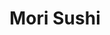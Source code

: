 ---
layout: place
title: "Mori Sushi"
permalink: /illinois/lake-in-the-hills/mori-sushi.html
stateAbbr: IL
stateName: Illinois
cityName: Lake in the Hills
seo:
  name: "Mori Sushi"
  type: Restaurant
  links: https://morisushirestaurant.com/
description: "Casual sushi spot with traditional & creative entrees, including mori rolls & black rice. Looking for sushi in Lake in the Hills, Illinois? Check out Mori Su..."
place_id: ChIJLVOHHnoSD4gRg7_C6eEwTuM
photos:
  - name: >-
      places/ChIJLVOHHnoSD4gRg7_C6eEwTuM/photos/AeeoHcLZB3PObrTuy3QLZBv-2nk1k-xSoP9CNv_JgcIssNfCcR7xAPqOy_LsT_0eSXtVcTduDwzDAsEHXFfRFkSjuouKRhYUgmpy1G7phzijNgYbvzITopR7dVVRgSHumkYFblvpGzULk8dccPonuTBxpHanJbRb6Ap-STrtHcPxgJLYwMkHqrc7TlJE0nlqFQ4rEWukmQ8REqB7PK18iCmlQTah8IMf5v8043jqXga-r40jlWJMVhSrzQPyaJAbtaxi37YKaBfJOLTsmSc5W7BiAWbOG9gELh4nPyFEtuYeKdhonA
    widthPx: 550
    heightPx: 310
    authorAttributions:
      - displayName: Mori Sushi
        uri: https://maps.google.com/maps/contrib/106699933816709213946
        photoUri: >-
          https://lh3.googleusercontent.com/a-/ALV-UjWB5jdnuUyXX2GUHnmO_RqqqqY_hbZAV70885U4mfZdvvN5ZCzc=s100-p-k-no-mo
    flagContentUri: >-
      https://www.google.com/local/imagery/report/?cb_client=maps_api_places.places_api&image_key=!1e10!2sAF1QipPhPlF5Pg8yjjIZMigSn4hnLcHqhNwlN8dgJgDi&hl=en-US
    googleMapsUri: >-
      https://www.google.com/maps/place//data=!3m4!1e2!3m2!1sAF1QipPhPlF5Pg8yjjIZMigSn4hnLcHqhNwlN8dgJgDi!2e10!4m2!3m1!1s0x880f127a1e87532d:0xe34e30e1e9c2bf83
  - name: >-
      places/ChIJLVOHHnoSD4gRg7_C6eEwTuM/photos/AeeoHcKcPXCJrmIoc74-jO3Kn6biIdrJmJOQnZqsu1T165cOjZv9jqSvNpIhyv0NyRGR6zZnElKNiKwIHObrBFa0pxAjaEecNOn3uR8CqdlFzQUKbhSx36DAl8zwzG90-WRo3Hl0yM7KkcVkWoceQDY1w-ovYNg3-LNjVGONJtQeTc41uVG890QifQm09LLJ2GtT3xFPbnZRF7dfM_jWt-XAGxGJ0s_g7gUixwA_QUs6jweelvdIsKpm0gt6lQQuevANLYRYl3X5pv1NEtAGRvCafQ_w5t7sBKgtQgaZxuvDF_srMw
    widthPx: 1600
    heightPx: 900
    authorAttributions:
      - displayName: Mori Sushi
        uri: https://maps.google.com/maps/contrib/106699933816709213946
        photoUri: >-
          https://lh3.googleusercontent.com/a-/ALV-UjWB5jdnuUyXX2GUHnmO_RqqqqY_hbZAV70885U4mfZdvvN5ZCzc=s100-p-k-no-mo
    flagContentUri: >-
      https://www.google.com/local/imagery/report/?cb_client=maps_api_places.places_api&image_key=!1e10!2sAF1QipOaYnw_-JGn1VdFAyqCrSW1qL6LWA9iY0MoYO1o&hl=en-US
    googleMapsUri: >-
      https://www.google.com/maps/place//data=!3m4!1e2!3m2!1sAF1QipOaYnw_-JGn1VdFAyqCrSW1qL6LWA9iY0MoYO1o!2e10!4m2!3m1!1s0x880f127a1e87532d:0xe34e30e1e9c2bf83
  - name: >-
      places/ChIJLVOHHnoSD4gRg7_C6eEwTuM/photos/AeeoHcLGwZLTSi8b88Qn1LJvtYyTSbEEnp6Vng22RKjtQZqDfg1yyRGTVNx7UhiikLX2jYiw4o0EhXqsxLV7mnjSHuEWxu554A1OlXjjyj8wdc3fpf4XXE71AJWTomJLO0GjEUq65dHksc27oM2Xkf63MYEl3GVkzQZLfqvTflX6f1bCEJqzr1HtfxaT8qVGhDAPTUAzQNxTuPYWfy4C6lh2WBZrH9dknJYQbFzwqhv2iSg4ENRY-WnnfFxsFToOUDZigyYl88VovhgPNoBPuaVZMkWYJa_JumFmnJHcuWn8s8dfuhCL5dou52MF4U_UvWySkS2K-tVZNxv8VzTjFFI0sm4JQEU7RmRKIuCQU8M_l1pHex7TdajzGWXp331dJFXe-Gajv0Q31nkhHq3b5BtDHCnEmo_x47nhhAfsI9qF0udrAj3j
    widthPx: 4032
    heightPx: 3024
    authorAttributions:
      - displayName: Jules S. Ro (Jules)
        uri: https://maps.google.com/maps/contrib/100069694868039395747
        photoUri: >-
          https://lh3.googleusercontent.com/a-/ALV-UjVlkCRgo5omLkKmVobiSTBK7YImaeMuMk7XlBzV5t7P7JwsWVYJMQ=s100-p-k-no-mo
    flagContentUri: >-
      https://www.google.com/local/imagery/report/?cb_client=maps_api_places.places_api&image_key=!1e10!2sCIHM0ogKEICAgIDr87vT1wE&hl=en-US
    googleMapsUri: >-
      https://www.google.com/maps/place//data=!3m4!1e2!3m2!1sCIHM0ogKEICAgIDr87vT1wE!2e10!4m2!3m1!1s0x880f127a1e87532d:0xe34e30e1e9c2bf83
  - name: >-
      places/ChIJLVOHHnoSD4gRg7_C6eEwTuM/photos/AeeoHcKZzfylO2boeXMWb1LPnOuZw5LDWQiipdK4NTY5uxXjvrG1r4HBRjwifpnOUZ-H8iKLsxuwS0u3KDwbAalcNLjgsj4KFPUL-knIsnPCcu5-hdIssimNuw_uIzdrV16AjDPa0nig9HLd1pDSTNkoFZEyybRLiAiOJt-XPSkBecqR-_F1gaPfQvv8Tj7--HvbJZiT1aIhSDA0ar4awbW3AWl_CkQmmFAmtkkJyRmHxT2dHzP-Tqgs3x98cKdv0PchfiSdIJc1hgBp6hQ37OdOogc96FFAxu6qd3bzU2pWZGbjnw
    widthPx: 3264
    heightPx: 2450
    authorAttributions:
      - displayName: Mori Sushi
        uri: https://maps.google.com/maps/contrib/106699933816709213946
        photoUri: >-
          https://lh3.googleusercontent.com/a-/ALV-UjWB5jdnuUyXX2GUHnmO_RqqqqY_hbZAV70885U4mfZdvvN5ZCzc=s100-p-k-no-mo
    flagContentUri: >-
      https://www.google.com/local/imagery/report/?cb_client=maps_api_places.places_api&image_key=!1e10!2sAF1QipOAEJC5n86pbMUCUYzrJyb_CwNAQ_SlMgdBUNZN&hl=en-US
    googleMapsUri: >-
      https://www.google.com/maps/place//data=!3m4!1e2!3m2!1sAF1QipOAEJC5n86pbMUCUYzrJyb_CwNAQ_SlMgdBUNZN!2e10!4m2!3m1!1s0x880f127a1e87532d:0xe34e30e1e9c2bf83
  - name: >-
      places/ChIJLVOHHnoSD4gRg7_C6eEwTuM/photos/AeeoHcJrmAJdyQLk3tz8JCFN-022mqfp9gWA1D4hwnHblnAmU1hfvf1lt62GnD-xKZlj4tNHxXKQbbxMGPlu3PRnbCR_cA4JQlEAEKp3jLnM-LJGgqJc0Frks6joWPawJ6oTrvW66d5eWccfPajuNDOdWZy7fp1uiti_Yq7Su5QQy0qGn8I09AL9Aq-pOstc84jDc0chrXqoqh3dEjlna71nBRfOGmAcNE9KY97hn3ZT_eR5l8VotxKVHbzdHhEDzXEZtFZetKgFTjFxFnw2_heDTsOp7fNUux70ErdlveZLRGqWMFv2qAdbmBPKqBMAi-bMnd4AyXsGZ4gQWhOWLLy8TrovhE5sIPAgaN5RRDH0d8lPP5DzqMfq89olvU0dO9GAJviQp41_WuG9obdmB05mlT8lBqd2AMdgcHPllIpCrPyKvwL7
    widthPx: 3000
    heightPx: 4000
    authorAttributions:
      - displayName: Patrick Page
        uri: https://maps.google.com/maps/contrib/103465965798553753185
        photoUri: >-
          https://lh3.googleusercontent.com/a/ACg8ocLO2iS9cWKDIo9rNHm3d9AymI4xnRpw6Dri0Zo1NlFJl9xdJQ=s100-p-k-no-mo
    flagContentUri: >-
      https://www.google.com/local/imagery/report/?cb_client=maps_api_places.places_api&image_key=!1e10!2sCIHM0ogKEICAgICnxJWqqQE&hl=en-US
    googleMapsUri: >-
      https://www.google.com/maps/place//data=!3m4!1e2!3m2!1sCIHM0ogKEICAgICnxJWqqQE!2e10!4m2!3m1!1s0x880f127a1e87532d:0xe34e30e1e9c2bf83
  - name: >-
      places/ChIJLVOHHnoSD4gRg7_C6eEwTuM/photos/AeeoHcLd0FkDA8KCluNIcDWATH_xLhnoBLsXZqxRpyCfm3RS0r28RRMZqlKqHQ24MdQMr7wSJFpX81gbqcJnww7KfwUG87qUvn2A9SG_XtGeRD15FgoFQ5s7Wy_f9R0PG71WFRYUawBrA5s_5YZ3KdQ_V0rBT_QZRcWGvBRiNJgD-VNB3jn6GCAZBpjsQrNwl1_nUC1_H_CKg9lyHsTba0KWZ2apm7QNBZc17lDlr6kWyUgiY20Ffpij_TgFVQYEWlyR8NWG6kB8NMGfe-x-0bJLBLxAqq2BtFGNwyjrH4noh7EoOQ
    widthPx: 1600
    heightPx: 900
    authorAttributions:
      - displayName: Mori Sushi
        uri: https://maps.google.com/maps/contrib/106699933816709213946
        photoUri: >-
          https://lh3.googleusercontent.com/a-/ALV-UjWB5jdnuUyXX2GUHnmO_RqqqqY_hbZAV70885U4mfZdvvN5ZCzc=s100-p-k-no-mo
    flagContentUri: >-
      https://www.google.com/local/imagery/report/?cb_client=maps_api_places.places_api&image_key=!1e10!2sAF1QipMy1MzfEyv1bdCWX6wAcZITMqglbaPtna6qdHw1&hl=en-US
    googleMapsUri: >-
      https://www.google.com/maps/place//data=!3m4!1e2!3m2!1sAF1QipMy1MzfEyv1bdCWX6wAcZITMqglbaPtna6qdHw1!2e10!4m2!3m1!1s0x880f127a1e87532d:0xe34e30e1e9c2bf83
  - name: >-
      places/ChIJLVOHHnoSD4gRg7_C6eEwTuM/photos/AeeoHcJgR70zvQxhPvQY5Tz-z4IqJ9R0R2z6NqZAyK6ioOjMRfu0Vu_zXqVhnVQSkaZCMboGhQDf3w3qo5z3vylKPyDR8t2QMvH0J9ATk2dcIRaFcqOg9oFsbHbQP_2XjbgOhOkFpLrFFAYjYmjN5fDmMNOggRgS3coSUTa4MQCeWLcZ1wyj6CO2xr5LizAQrKvthYINXpqMqiMoI8xjA-Kqvq_bEbV1S9azD6tSDzS89goSAzkPza45UkI24fVfGCC7DFT4ps4DSICOyuKfWMc3cPfo6GwNTo8DYTu6mrCR6TzTu2ZBPLpHlym5V8mawIJGEUgC04BTJRI8ofJbWGNQ7abTGu0Mv04dXzqx3pKN3tZSkPBRPCU3b2kTmL52PT4Fzczj6SeGjUDly-Qk1ugii05gfpwQscaDfZky89a4_IfSBoDx
    widthPx: 3024
    heightPx: 4032
    authorAttributions:
      - displayName: Jules S. Ro (Jules)
        uri: https://maps.google.com/maps/contrib/100069694868039395747
        photoUri: >-
          https://lh3.googleusercontent.com/a-/ALV-UjVlkCRgo5omLkKmVobiSTBK7YImaeMuMk7XlBzV5t7P7JwsWVYJMQ=s100-p-k-no-mo
    flagContentUri: >-
      https://www.google.com/local/imagery/report/?cb_client=maps_api_places.places_api&image_key=!1e10!2sCIHM0ogKEICAgIDr8_vysgE&hl=en-US
    googleMapsUri: >-
      https://www.google.com/maps/place//data=!3m4!1e2!3m2!1sCIHM0ogKEICAgIDr8_vysgE!2e10!4m2!3m1!1s0x880f127a1e87532d:0xe34e30e1e9c2bf83
  - name: >-
      places/ChIJLVOHHnoSD4gRg7_C6eEwTuM/photos/AeeoHcKDUGmwohGSUEKyYEQGRXvnVMCZ3--fFjmKvsBdfPNUNexyCO8L0lt8i8ZmMmDFcTmcprP35PfmnfCVlZa-pcBsAorkrb83UhIGgG9ZDIJ-8Dk3YfXqD6sDBZBcYK52i_9S2Gw1O27Rtyh6oTIGxorbjPc-0LNJ_tyR_vje6djdEn3j3sIMpCjfXdjkMXTuCy1L_GBNxfP5Q2_Crgl_TCxe1BGUtVO2m3NqNrCGKl93LAAvzQ5YK9WmCgsmXNnOZnTQa5xNwW8IOiSgPUGZIe947Og2HqD2HrQxYepa8PooEA
    widthPx: 2703
    heightPx: 2703
    authorAttributions:
      - displayName: Mori Sushi
        uri: https://maps.google.com/maps/contrib/106699933816709213946
        photoUri: >-
          https://lh3.googleusercontent.com/a-/ALV-UjWB5jdnuUyXX2GUHnmO_RqqqqY_hbZAV70885U4mfZdvvN5ZCzc=s100-p-k-no-mo
    flagContentUri: >-
      https://www.google.com/local/imagery/report/?cb_client=maps_api_places.places_api&image_key=!1e10!2sAF1QipNlzXmMd62jWO9uGdGrlmn3rEFwYlNeVEW0skKd&hl=en-US
    googleMapsUri: >-
      https://www.google.com/maps/place//data=!3m4!1e2!3m2!1sAF1QipNlzXmMd62jWO9uGdGrlmn3rEFwYlNeVEW0skKd!2e10!4m2!3m1!1s0x880f127a1e87532d:0xe34e30e1e9c2bf83
  - name: >-
      places/ChIJLVOHHnoSD4gRg7_C6eEwTuM/photos/AeeoHcLfhLtwHiSR57pyhXaO5vW5DWU0LXXltUQU8ox9Cae6UeiviVJ2liXkWDh_ONOAZ23faP-UVOH8w3J1zEuhHg9jEKiDCm8Gz2VbLiqqU7jMYZUpDc1rAjfsvG6PiJsfNrPC3-Q_gUAtNJCteMR5hYueFHNZog6avU_6nbHYgdHJeVUHNlv7oGDk8DhJbXgeLxwpvl_TTfAge2rY5LFIGhzqgEI12paipjgfSk2TWyQFLo1UqAutk8_sTFegpGE1MNnhrhpW0elFNag570_FGtspDZPzEDso5Bb6EayEFuOL3A
    widthPx: 2178
    heightPx: 2178
    authorAttributions:
      - displayName: Mori Sushi
        uri: https://maps.google.com/maps/contrib/106699933816709213946
        photoUri: >-
          https://lh3.googleusercontent.com/a-/ALV-UjWB5jdnuUyXX2GUHnmO_RqqqqY_hbZAV70885U4mfZdvvN5ZCzc=s100-p-k-no-mo
    flagContentUri: >-
      https://www.google.com/local/imagery/report/?cb_client=maps_api_places.places_api&image_key=!1e10!2sAF1QipOCnHEo6JR2jDzy2yK0MqMpogjic3mlq7vvCMGC&hl=en-US
    googleMapsUri: >-
      https://www.google.com/maps/place//data=!3m4!1e2!3m2!1sAF1QipOCnHEo6JR2jDzy2yK0MqMpogjic3mlq7vvCMGC!2e10!4m2!3m1!1s0x880f127a1e87532d:0xe34e30e1e9c2bf83
  - name: >-
      places/ChIJLVOHHnoSD4gRg7_C6eEwTuM/photos/AeeoHcK2k4c8pvOhbj-S-g8hrpRxOyVvni7nA2JkEVDwwJUKzpsmHbmXRoP9K-u9x1dLHJzwMI8OBoNId8NF2H5BU15NnZD7F-KB42jGVAKDcxUkVJIzcehVpDDmaeFQjTWU1nXa74NZCGIWbGuUnznYNyOhv5c9vK9YYCG41vR0-a9D6gN2HasEcQWTyfDtLI_wr8D7XjNP26wWuKxtAuNgOywEsx9TwqzptufpMYPGcQJIy6NUcN9OxqNdk8Ztta4frbf5jTvnM5GvaWzmj9JTZ6jfvuHNr2VP8vetTjFhtGqJaQ
    widthPx: 2448
    heightPx: 2561
    authorAttributions:
      - displayName: Mori Sushi
        uri: https://maps.google.com/maps/contrib/106699933816709213946
        photoUri: >-
          https://lh3.googleusercontent.com/a-/ALV-UjWB5jdnuUyXX2GUHnmO_RqqqqY_hbZAV70885U4mfZdvvN5ZCzc=s100-p-k-no-mo
    flagContentUri: >-
      https://www.google.com/local/imagery/report/?cb_client=maps_api_places.places_api&image_key=!1e10!2sAF1QipPgZ6pIXW1KbJLWrp8aviwbJyMVaQx9gz93O2Cm&hl=en-US
    googleMapsUri: >-
      https://www.google.com/maps/place//data=!3m4!1e2!3m2!1sAF1QipPgZ6pIXW1KbJLWrp8aviwbJyMVaQx9gz93O2Cm!2e10!4m2!3m1!1s0x880f127a1e87532d:0xe34e30e1e9c2bf83
address: 2124 W Algonquin Rd, Lake in the Hills, IL 60156, USA
street: 2124 W Algonquin Rd
city: Lake in the Hills
state: IL
zip: '60156'
country: USA
neighborhood: null
latitude: '42.176174'
longitude: '-88.327412'
accessibility_options:
  wheelchairAccessibleParking: true
  wheelchairAccessibleEntrance: true
  wheelchairAccessibleRestroom: true
  wheelchairAccessibleSeating: true
business_status: OPERATIONAL
name: Mori Sushi
google_maps_links:
  directionsUri: >-
    https://www.google.com/maps/dir//''/data=!4m7!4m6!1m1!4e2!1m2!1m1!1s0x880f127a1e87532d:0xe34e30e1e9c2bf83!3e0
  placeUri: https://maps.google.com/?cid=16379082641640701827
  writeAReviewUri: >-
    https://www.google.com/maps/place//data=!4m3!3m2!1s0x880f127a1e87532d:0xe34e30e1e9c2bf83!12e1
  reviewsUri: >-
    https://www.google.com/maps/place//data=!4m4!3m3!1s0x880f127a1e87532d:0xe34e30e1e9c2bf83!9m1!1b1
  photosUri: >-
    https://www.google.com/maps/place//data=!4m3!3m2!1s0x880f127a1e87532d:0xe34e30e1e9c2bf83!10e5
primary_type: Sushi Restaurant
opening_hours:
  regular: null
  current: null
secondary_opening_hours:
  regular:
    weekdayDescriptions: null
    type: null
  current:
    weekdayDescriptions: null
    type: null
phone: (847) 854-4909
price_level: PRICE_LEVEL_MODERATE
price_range: null
rating: '4.4'
rating_count: 255
website: https://morisushirestaurant.com/
reviews:
  - name: >-
      places/ChIJLVOHHnoSD4gRg7_C6eEwTuM/reviews/ChdDSUhNMG9nS0VJQ0FnSUNYNF83azFnRRAB
    relativePublishTimeDescription: 5 months ago
    rating: 5
    text:
      text: >-
        The sushi was great! Cute restaurant with great atmosphere and friendly
        service. Would definitely come here again. Also the garlic parmesan
        edamame was *chefs kiss*
      languageCode: en
    originalText:
      text: >-
        The sushi was great! Cute restaurant with great atmosphere and friendly
        service. Would definitely come here again. Also the garlic parmesan
        edamame was *chefs kiss*
      languageCode: en
    authorAttribution:
      displayName: Adeline Robinson Bihlmaier
      uri: https://www.google.com/maps/contrib/100858686758543254805/reviews
      photoUri: >-
        https://lh3.googleusercontent.com/a-/ALV-UjXBG57BKnJsR3YiCr6eooM4oiJN3YMdlsNvwVfRT_63D39ziopdTQ=s128-c0x00000000-cc-rp-mo-ba4
    publishTime: '2024-10-20T03:35:16.931146Z'
    flagContentUri: >-
      https://www.google.com/local/review/rap/report?postId=ChdDSUhNMG9nS0VJQ0FnSUNYNF83azFnRRAB&d=17924085&t=1
    googleMapsUri: >-
      https://www.google.com/maps/reviews/data=!4m6!14m5!1m4!2m3!1sChdDSUhNMG9nS0VJQ0FnSUNYNF83azFnRRAB!2m1!1s0x880f127a1e87532d:0xe34e30e1e9c2bf83
  - name: >-
      places/ChIJLVOHHnoSD4gRg7_C6eEwTuM/reviews/ChdDSUhNMG9nS0VJQ0FnSURQaXEyUDBnRRAB
    relativePublishTimeDescription: 4 months ago
    rating: 1
    text:
      text: >-
        How completely unprofessional and genuinely insane that we made
        reservations to eat here tonight for my wife's birthday. Only to have a
        poorly drawn sign saying you decided to close down for your daughters
        birthday? Why did you take reservations? Did you consider anyone else's
        special days? Clearly not, because you would have notified your
        customers, you didn't though. What a joke.
      languageCode: en
    originalText:
      text: >-
        How completely unprofessional and genuinely insane that we made
        reservations to eat here tonight for my wife's birthday. Only to have a
        poorly drawn sign saying you decided to close down for your daughters
        birthday? Why did you take reservations? Did you consider anyone else's
        special days? Clearly not, because you would have notified your
        customers, you didn't though. What a joke.
      languageCode: en
    authorAttribution:
      displayName: Douglas Kasza
      uri: https://www.google.com/maps/contrib/108446657023158653479/reviews
      photoUri: >-
        https://lh3.googleusercontent.com/a-/ALV-UjWh75iL_24KDCLM99h1-N_uzlXKSXCwteoR096jfdK6QX4AGp9s=s128-c0x00000000-cc-rp-mo
    publishTime: '2024-11-30T23:45:01.738582Z'
    flagContentUri: >-
      https://www.google.com/local/review/rap/report?postId=ChdDSUhNMG9nS0VJQ0FnSURQaXEyUDBnRRAB&d=17924085&t=1
    googleMapsUri: >-
      https://www.google.com/maps/reviews/data=!4m6!14m5!1m4!2m3!1sChdDSUhNMG9nS0VJQ0FnSURQaXEyUDBnRRAB!2m1!1s0x880f127a1e87532d:0xe34e30e1e9c2bf83
  - name: >-
      places/ChIJLVOHHnoSD4gRg7_C6eEwTuM/reviews/ChZDSUhNMG9nS0VJQ0FnSURVdmZLbFVREAE
    relativePublishTimeDescription: 3 weeks ago
    rating: 5
    text:
      text: >-
        Great food and everyone in our party kept saying "wow". We ordered all
        specially rolls and the chef really impressed us. Found our favorite
        sushi spot in the area.

        Edit: years later this is still our favorite sushi place in McHenry
        County.
      languageCode: en
    originalText:
      text: >-
        Great food and everyone in our party kept saying "wow". We ordered all
        specially rolls and the chef really impressed us. Found our favorite
        sushi spot in the area.

        Edit: years later this is still our favorite sushi place in McHenry
        County.
      languageCode: en
    authorAttribution:
      displayName: Dustin Krueger
      uri: https://www.google.com/maps/contrib/110604689130470032591/reviews
      photoUri: >-
        https://lh3.googleusercontent.com/a/ACg8ocJ_Xu1y7CLvmxBCQm7mN-xKxD7Ay9GmWgpTo8_fbuUl14WsZx0=s128-c0x00000000-cc-rp-mo-ba4
    publishTime: '2025-03-22T23:49:13.570395Z'
    flagContentUri: >-
      https://www.google.com/local/review/rap/report?postId=ChZDSUhNMG9nS0VJQ0FnSURVdmZLbFVREAE&d=17924085&t=1
    googleMapsUri: >-
      https://www.google.com/maps/reviews/data=!4m6!14m5!1m4!2m3!1sChZDSUhNMG9nS0VJQ0FnSURVdmZLbFVREAE!2m1!1s0x880f127a1e87532d:0xe34e30e1e9c2bf83
  - name: >-
      places/ChIJLVOHHnoSD4gRg7_C6eEwTuM/reviews/ChdDSUhNMG9nS0VJQ0FnSURQMl9ib3R3RRAB
    relativePublishTimeDescription: 4 months ago
    rating: 5
    text:
      text: >-
        One of the best sushi places around! 4.5 stars due to being pricey…
        Authentic sushi and creative rolls. Not your typical fast food sushi
        like the other places nearby. This place stands out with its delicious
        specialty rolls. Great preparation and presentation. Although this place
        can get pricey if you have a big appetite—- usually around $100 for two
        without drinks…
      languageCode: en
    originalText:
      text: >-
        One of the best sushi places around! 4.5 stars due to being pricey…
        Authentic sushi and creative rolls. Not your typical fast food sushi
        like the other places nearby. This place stands out with its delicious
        specialty rolls. Great preparation and presentation. Although this place
        can get pricey if you have a big appetite—- usually around $100 for two
        without drinks…
      languageCode: en
    authorAttribution:
      displayName: Amman Ahmad
      uri: https://www.google.com/maps/contrib/116111927418035324501/reviews
      photoUri: >-
        https://lh3.googleusercontent.com/a-/ALV-UjVAIoIfxWolDh7vzExn-4kofKv-0djnOYEKOAWb55IWXg2Q20Dr=s128-c0x00000000-cc-rp-mo
    publishTime: '2024-12-05T20:32:45.269509Z'
    flagContentUri: >-
      https://www.google.com/local/review/rap/report?postId=ChdDSUhNMG9nS0VJQ0FnSURQMl9ib3R3RRAB&d=17924085&t=1
    googleMapsUri: >-
      https://www.google.com/maps/reviews/data=!4m6!14m5!1m4!2m3!1sChdDSUhNMG9nS0VJQ0FnSURQMl9ib3R3RRAB!2m1!1s0x880f127a1e87532d:0xe34e30e1e9c2bf83
  - name: >-
      places/ChIJLVOHHnoSD4gRg7_C6eEwTuM/reviews/ChZDSUhNMG9nS0VJQ0FnSUR2OEw2UGJREAE
    relativePublishTimeDescription: 3 months ago
    rating: 5
    text:
      text: >-
        This is a local restaurant owned by locals, with family values, AND some
        of the freshest sushi in the area. We have been ordering from Mori for
        years and have never been disappointed by their commitment to their
        customers, their genuine wish to satisfy their customers, and the
        quality of their sushi.

        Order directly from their site if you want delivery! They attend to
        every customer and call you back, even if they couldn’t answer the phone
        when you called.

        Everything is delicious, but try their sashimi and sushi!
      languageCode: en
    originalText:
      text: >-
        This is a local restaurant owned by locals, with family values, AND some
        of the freshest sushi in the area. We have been ordering from Mori for
        years and have never been disappointed by their commitment to their
        customers, their genuine wish to satisfy their customers, and the
        quality of their sushi.

        Order directly from their site if you want delivery! They attend to
        every customer and call you back, even if they couldn’t answer the phone
        when you called.

        Everything is delicious, but try their sashimi and sushi!
      languageCode: en
    authorAttribution:
      displayName: Brenda Brockland
      uri: https://www.google.com/maps/contrib/109244770586257270713/reviews
      photoUri: >-
        https://lh3.googleusercontent.com/a-/ALV-UjUpcM-iAYOFpAeVTnGltbKLBjWwo7L24qVWPlJG9SHufQhyqvw=s128-c0x00000000-cc-rp-mo
    publishTime: '2024-12-17T00:18:58.299304Z'
    flagContentUri: >-
      https://www.google.com/local/review/rap/report?postId=ChZDSUhNMG9nS0VJQ0FnSUR2OEw2UGJREAE&d=17924085&t=1
    googleMapsUri: >-
      https://www.google.com/maps/reviews/data=!4m6!14m5!1m4!2m3!1sChZDSUhNMG9nS0VJQ0FnSUR2OEw2UGJREAE!2m1!1s0x880f127a1e87532d:0xe34e30e1e9c2bf83
parking_options:
  freeParkingLot: true
  freeStreetParking: true
  valetParking: false
payment_options:
  acceptsCreditCards: true
  acceptsDebitCards: true
  acceptsCashOnly: false
  acceptsNfc: true
allow_dogs: null
curbside_pickup: true
delivery: true
dine_in: true
good_for_children: true
good_for_groups: true
good_for_sports: false
live_music: null
menu_for_children: false
outdoor_seating: false
reservable: true
restroom: true
serves_beer: true
serves_breakfast: false
serves_brunch: false
serves_cocktails: true
serves_coffee: null
serves_dinner: true
serves_dessert: true
serves_lunch: null
serves_vegetarian_food: true
serves_wine: true
takeout: true
summary: >-
  Casual sushi spot with traditional & creative entrees, including mori rolls &
  black rice.

---